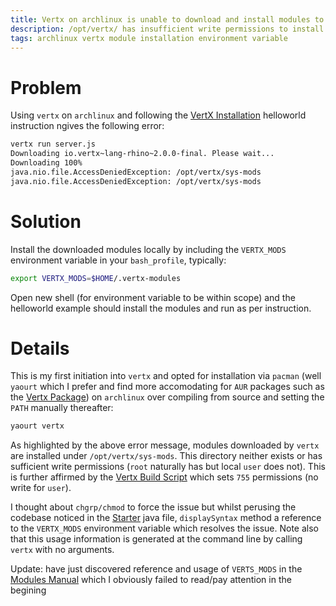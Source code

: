 ```yaml
---
title: Vertx on archlinux is unable to download and install modules to /opt/vertx
description: /opt/vertx/ has insufficient write permissions to install downloaded modules
tags: archlinux vertx module installation environment variable 
---
```


# Problem

Using `vertx` on `archlinux` and following the [VertX Installation] helloworld instruction
ngives the following error:

```bash
vertx run server.js 
Downloading io.vertx~lang-rhino~2.0.0-final. Please wait... 
Downloading 100%
java.nio.file.AccessDeniedException: /opt/vertx/sys-mods 
java.nio.file.AccessDeniedException: /opt/vertx/sys-mods
```

# Solution

Install the downloaded modules locally by including the `VERTX_MODS` environment
variable in your `bash_profile`, typically:

```bash
export VERTX_MODS=$HOME/.vertx-modules
```
Open new shell (for environment variable to be within scope) and the helloworld
example should install the modules and run as per instruction.

# Details

This is my first initiation into `vertx` and opted for installation via `pacman`
(well `yaourt` which I prefer and find more accomodating for `AUR` packages such
as the [Vertx Package]) on `archlinux` over compiling from source and setting
the `PATH` manually thereafter:

```bash
yaourt vertx
```

As highlighted by the above error message, modules downloaded by `vertx` are installed
under `/opt/vertx/sys-mods`. This directory neither exists or has sufficient write
permissions (`root` naturally has but local `user` does not). This is further
affirmed by the [Vertx Build Script] which sets `755` permissions (no write for
`user`).

I thought about `chgrp/chmod` to force the issue but whilst perusing the codebase
noticed in the [Starter] java file, `displaySyntax` method a reference to
the `VERTX_MODS` environment variable which resolves the issue. Note also that
this usage information is generated at the command line by calling `vertx` with
no arguments.

Update: have just discovered reference and usage of `VERTS_MODS` in the
[Modules Manual] which I obviously failed to read/pay attention in the begining

[Vertx Installation]: http://vertx.io/install.html

[Vertx Package]: https://aur.archlinux.org/packages/vertx/

[Vertx Build Script]: https://aur.archlinux.org/packages/ve/vertx/PKGBUILD

[Starter]: https://github.com/eclipse/vert.x/blob/master/vertx-platform/src/main/java/org/vertx/java/platform/impl/cli/Starter.java

[Modules Manual]: http://vertx.io/mods_manual.html
